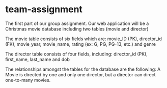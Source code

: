 # team-assignment
The first part of our group assignment. Our web application will be a Christmas movie database including two tables (movie and director)

The movie table consists of six fields which are: movie_ID (PK), director_id (FK), movie_year, movie_name, rating (ex: G, PG, PG-13, etc.) and genre

The director table consists of four fields, including: director_id (PK), first_name, last_name and dob

The relationships amongst the tables for the database are the following: A Movie is directed by one and only one director, but a director can direct one-to-many movies.
